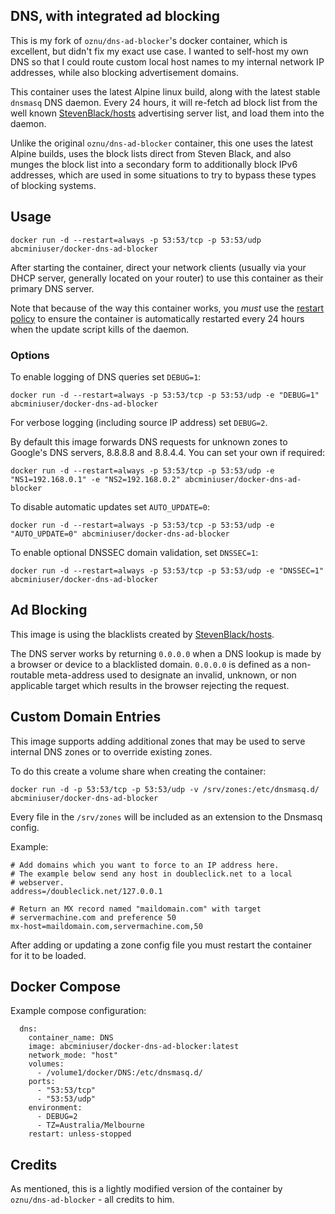 DNS, with integrated ad blocking
---

This is my fork of `oznu/dns-ad-blocker`'s docker container, which is
excellent, but didn't fix my exact use case. I wanted to self-host my own DNS so
that I could route custom local host names to my internal network IP addresses,
while also blocking advertisement domains.

This container uses the latest Alpine linux build, along with the latest stable
`dnsmasq` DNS daemon. Every 24 hours, it will re-fetch ad block list from the
well known [StevenBlack/hosts](https://github.com/StevenBlack/hosts) advertising
server list, and load them into the daemon.

Unlike the original `oznu/dns-ad-blocker` container, this one uses the latest
Alpine builds, uses the block lists direct from Steven Black, and also munges
the block list into a secondary form to additionally block IPv6 addresses, which
are used in some situations to try to bypass these types of blocking systems.

## Usage

```
docker run -d --restart=always -p 53:53/tcp -p 53:53/udp abcminiuser/docker-dns-ad-blocker
```

After starting the container, direct your network clients (usually via your DHCP
server, generally located on your router) to use this container as their primary
DNS server.

Note that because of the way this container works, you *must* use the
[restart policy](https://docs.docker.com/engine/reference/run/#restart-policies---restart)
to ensure the container is automatically restarted every 24 hours when the
update script kills of the daemon.

### Options

To enable logging of DNS queries set ```DEBUG=1```:

```
docker run -d --restart=always -p 53:53/tcp -p 53:53/udp -e "DEBUG=1" abcminiuser/docker-dns-ad-blocker
```

For verbose logging (including source IP address) set ```DEBUG=2```.


By default this image forwards DNS requests for unknown zones to Google's DNS
servers, 8.8.8.8 and 8.8.4.4. You can set your own if required:

```
docker run -d --restart=always -p 53:53/tcp -p 53:53/udp -e "NS1=192.168.0.1" -e "NS2=192.168.0.2" abcminiuser/docker-dns-ad-blocker
```

To disable automatic updates set ```AUTO_UPDATE=0```:

```
docker run -d --restart=always -p 53:53/tcp -p 53:53/udp -e "AUTO_UPDATE=0" abcminiuser/docker-dns-ad-blocker
```

To enable optional DNSSEC domain validation, set ```DNSSEC=1```:
```
docker run -d --restart=always -p 53:53/tcp -p 53:53/udp -e "DNSSEC=1" abcminiuser/docker-dns-ad-blocker
```

## Ad Blocking

This image is using the blacklists created by
[StevenBlack/hosts](https://github.com/StevenBlack/hosts).

The DNS server works by returning ```0.0.0.0``` when a DNS lookup is made by a
browser or device to a blacklisted domain. ```0.0.0.0``` is defined as a
non-routable meta-address used to designate an invalid, unknown, or non
applicable target which results in the browser rejecting the request.

## Custom Domain Entries

This image supports adding additional zones that may be used to serve internal DNS zones or to override existing zones.

To do this create a volume share when creating the container:

```
docker run -d -p 53:53/tcp -p 53:53/udp -v /srv/zones:/etc/dnsmasq.d/ abcminiuser/docker-dns-ad-blocker
```

Every file in the ```/srv/zones``` will be included as an extension to the Dnsmasq config.

Example:

```
# Add domains which you want to force to an IP address here.
# The example below send any host in doubleclick.net to a local
# webserver.
address=/doubleclick.net/127.0.0.1

# Return an MX record named "maildomain.com" with target
# servermachine.com and preference 50
mx-host=maildomain.com,servermachine.com,50
```

After adding or updating a zone config file you must restart the container for it to be loaded.

## Docker Compose

Example compose configuration:

```
  dns:
    container_name: DNS
    image: abcminiuser/docker-dns-ad-blocker:latest
    network_mode: "host"
    volumes:
      - /volume1/docker/DNS:/etc/dnsmasq.d/
    ports:
      - "53:53/tcp"
      - "53:53/udp"
    environment:
      - DEBUG=2
      - TZ=Australia/Melbourne
    restart: unless-stopped
```

## Credits

As mentioned, this is a lightly modified version of the container by
`oznu/dns-ad-blocker` - all credits to him.
